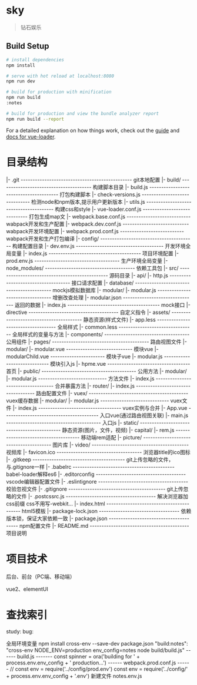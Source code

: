 # sky

> 钻石娱乐

## Build Setup

``` bash
# install dependencies
npm install

# serve with hot reload at localhost:8080
npm run dev

# build for production with minification
npm run build
:notes

# build for production and view the bundle analyzer report
npm run build --report
```

For a detailed explanation on how things work, check out the [guide](http://vuejs-templates.github.io/webpack/) and [docs for vue-loader](http://vuejs.github.io/vue-loader).

# 目录结构
|- .git ----------------------------------------------- git本地配置
|- build/       --------------------------------------- 构建脚本目录
    |- build.js --------------------------------------- 打包构建脚本
    |- check-versions.js ------------------------------ 检测node和npm版本,提示用户更新版本
    |- utils.js --------------------------------------- 构建css和style
    |- vue-loader.conf.js ----------------------------- 打包生成map文
    |- webpack.base.conf.js --------------------------- wabpack开发和生产配置
    |- webpack.dev.conf.js ---------------------------- wabpack开发环境配置
    |- webpack.prod.conf.js --------------------------- wabpack开发和生产打包编译
|- config/     ---------------------------------------- 构建配置目录
    |- dev.env.js ------------------------------------- 开发环境全局变量
    |- index.js --------------------------------------- 项目环境配置
    |- prod.env.js ------------------------------------ 生产环境全局变量
|- node_modules/ -------------------------------------- 依赖工具包
|- src/ ----------------------------------------------- 源码目录
    |- api/
        |- http.js ------------------------------------ 接口请求配置
    |- database/ ------------------------------------------ mockjs模拟数据库
        |- modular/
            |- modular.js --------------------------------- 增删改查处理
            |- modular.json ------------------------------- 返回的数据
        |- index.js --------------------------------------- mock接口
    |- directive -------------------------------------- 自定义指令
    |- assets/ ---------------------------------------- 静态资源(样式文件)
        |- app.less ----------------------------------- 全局样式
        |- common.less -------------------------------- 全局样式的变量与方法
    |- components/ ------------------------------------ 公用组件
    |- pages/ ----------------------------------------- 路由视图文件
        |- modular/
            |- modular.vue ---------------------------- 模块vue
            |- modularChild.vue ----------------------- 模块子vue
            |- modular.js ----------------------------- 模块引入js
        |- hpme.vue ----------------------------------- 首页
    |- public/ ---------------------------------------- 公用方法
        |- modular/
            |- modular.js ----------------------------- 方法文件
        |- index.js ----------------------------------- 合并暴露方法
    |- router/
        |- index.js ----------------------------------- 路由配置文件
    |- vuex/ ------------------------------------------ vuex缓存数据
        |- modular/
            |- modular.js ----------------------------- vuex文件
        |- index.js ----------------------------------- vuex实例与合并
    |- App.vue ---------------------------------------- 入口vue(通过路由视图关联)
    |- main.js ---------------------------------------- 入口js
|- static/ -------------------------------------------- 静态资源(图片，文件，视频)
    |- capital/
        |- rem.js ------------------------------------- 移动端rem适配
    |- picture/ --------------------------------------- 图片库
    |- video/ ----------------------------------------- 视频库
    |- favicon.ico ------------------------------------ 浏览器title的ico图标
    |- .gitkeep --------------------------------------- git上传忽略的文件，与.gitignore一样
|- .babelrc ------------------------------------------- babel-loader解释es6
|- .editorconfig -------------------------------------- vscode编辑器配置文件
|- .eslintignore -------------------------------------- 校验忽视文件
|- .gitignore ----------------------------------------- git上传忽略的文件
|- .postcssrc.js -------------------------------------- 解决浏览器加css前缀  css不用写-webkit...
|- index.html ----------------------------------------- html5模板
|- package-lock.json ---------------------------------- 依赖版本锁，保证大家依赖一致
|- package.json --------------------------------------- npm配置文件
|- README.md ------------------------------------------ 项目说明




# 项目技术
后台、前台（PC端、移动端）

vue2、elementUI


# 查找索引
study:
bug:



全局环境变量
npm install cross-env --save-dev
package.json
"build:notes": "cross-env NODE_ENV=production env_config=notes node build/build.js"
------ build.js -------
const spinner = ora('building for ' + process.env.env_config +  ' production...')
------ webpack.prod.conf.js ------
// const env = require('../config/prod.env')
const env = require('../config/' + process.env.env_config + '.env')
新建文件   notes.env.js



